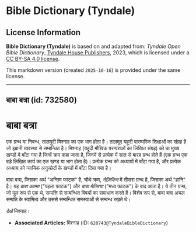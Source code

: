 # Bible Dictionary (Tyndale)

## License Information

**Bible Dictionary (Tyndale)** is based on and adapted from: _Tyndale Open Bible Dictionary_, [Tyndale House Publishers](https://tyndaleopenresources.com/), 2023, which is licensed under a [CC BY-SA 4.0 license](https://creativecommons.org/licenses/by-sa/4.0/legalcode.en).

This markdown version (created `2025-10-16`) is provided under the same license.



--------------------------------

## बाबा बत्रा (id: 732580)

बाबा बत्रा
==========

एक ग्रन्थ या निबन्ध, तालमुदी मिश्नाह का एक भाग होता है। तालमूद यहूदी पारम्परिक शिक्षाओं का संग्रह है जो इब्रानी व्यवस्था से सम्बन्धित है। मिश्नाह (यहूदी मौखिक परम्पराओं का लिखित संग्रह) को छः मुख्य खण्डों में बाँटा गया है जिन्हें क्रम कहा जाता है, जिनमें से प्रत्येक में सात से बारह ग्रन्थ होते हैं (एक ग्रन्थ एक बड़े लिखित कार्य का एक खण्ड या भाग होता है)। प्रत्येक ग्रन्थ को अध्यायों में बाँटा गया है, और प्रत्येक अध्याय को न्यायिक अनुच्छेदों के खण्डों में बाँटा दिया गया है।

बाबा बत्रा, जिसका अर्थ "अन्तिम फाटक" है, चौथे क्रम, *नेज़िकिन* में तीसरा ग्रन्थ है, जिसका अर्थ "हानि" है। यह *बाबा काम्मा* ("पहला फाटक") और *बाबा मेत्सिया* ("मध्य फाटक") के बाद आता है। ये तीन ग्रन्थ, जो मूल रूप से एक थे, सम्पत्ति से सम्बन्धित विषयों का समाधान करते हैं। विशेष रूप से, बाबा बत्रा अचल सम्पति के स्वामित्व और उससे सम्बन्धित समस्याओं से सम्बन्ध रखते थे।

*देखें* मिश्नाह।

* **Associated Articles:** मिश्नाह (ID: `620743@TyndaleBibleDictionary`)

